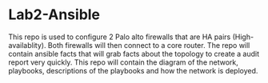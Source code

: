 # Lab2-Ansible
This repo is used to configure 2 Palo alto firewalls that are HA pairs (High-availablity). Both firewalls will then connect to a core router. 
The repo will contain ansible facts that will grab facts about the topology to create a audit report very quickly.
This repo will contain the diagram of the network, playbooks, descriptions of the playbooks and how the network is deployed. 


